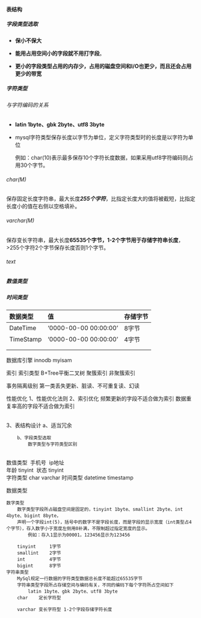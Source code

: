 #### 表结构

##### 字段类型选取

- **保小不保大**

- **能用占用空间小的字段就不用打字段**。

- **更小的字段类型占用的内存少，占用的磁盘空间和I/O也更少，而且还会占用更少的带宽**



##### 字符类型

###### 与字符编码的关系

- **latin 1byte、gbk 2byte、utf8 3byte**

- mysql字符类型保存长度以字节为单位，定义字符类型时的长度是以字符为单位

  例如：char(10)表示最多保存10个字符长度数据，如果采用utf8字符编码则占用30个字节。

###### char(M)

保存固定长度字符串，最大长度***255个字符***，比指定长度大的值将被截短，比指定长度小的值在右侧以空格填补。

###### varchar(M)

保存变长字符串，最大长度**65535个字节，1-2个字节用于存储字符串长度**，>255个字符2个字节保存长度否则1个字节。

###### text



##### 数值类型



##### 时间类型

| 数据类型  | 值                    | 存储字节 |
| :-------- | :-------------------- | -------- |
| DateTime  | ‘0000-00-00 00:00:00’ | 8字节    |
| TimeStamp | ‘0000-00-00 00:00:00’ | 4字节    |
|           |                       |          |
|           |                       |          |



数据库引擎
	innodb
	myisam
	
索引
	索引类型
		B+Tree平衡二叉树
		聚簇索引
		非聚簇索引

事务隔离级别
	第一类丢失更新、脏读、不可重复读、幻读
	
性能优化
	1、性能优化法则
	2、索引优化
		频繁更新的字段不适合做为索引
		数据重复率高的字段不适合做为索引
		
​		
	3、表结构设计
		a、适当冗余
		
		b、字段类型选取
			数字类型与字符类型区别


​			
​			数值类型
​				手机号	
​				ip地址  
​				年龄 	tinyint
​				状态 	tinyint
​				
			字符类型
				char
				varchar
			时间类型
				datetime
				timestamp

数据类型
	
	数字类型
		数字类型字段所占磁盘空间是固定的，tinyint 1byte、smallint 2byte、int 4byte、bigint 8byte，
		声明一个字段int(5)，括号中的数字不是字段长度，而是字段的显示宽度（int类型占4个字节），存入数字小于宽度左侧用0补满，不限制超过指定宽度的显示。
			例如：存入1显示为00001，123456显示为123456
		
		tinyint		1字节
		smallint 	2字节
		int			4字节
		bigint		8字节
	字符串类型
		MySql规定一行数据的字符类型数据总长度不能超过65535字节
		字符串类型字段所占存储空间与编码有关，不同的编码下每个字符所占空间如下
			latin 1byte、gbk 2byte、utf8 3byte
		char 	定长字符型
			
		varchar	变长字符型 1-2个字段存储字符长度


​		
​		
​		
​		
​		
​		